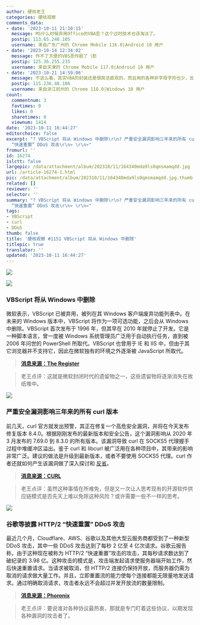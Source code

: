 ```yaml
---
author: 硬核老王
categories: 硬核观察
comments_data:
- date: '2023-10-11 21:10:15'
  message: MS什么时候弃用Office的VBA宏？这个过时技术也该淘汰了。
  postip: 113.65.248.105
  username: 来自广东广州的 Chrome Mobile 116.0|Android 10 用户
- date: '2023-10-14 12:34:02'
  message: 作不了方便的VBS恶作剧了（悲
  postip: 125.36.255.235
  username: 来自天津的 Chrome Mobile 117.0|Android 10 用户
- date: '2023-10-21 14:59:06'
  message: 不这么看，其实VBA的封装还是很简洁直观的，而且用的各种非字母字符也少，反倒最自然语言友好，这一点和python是同路人。如果能持续演进，还是挺好的
  postip: 115.236.48.106
  username: 来自浙江杭州的 Chrome 118.0|Windows 10 用户
count:
  commentnum: 3
  favtimes: 0
  likes: 0
  sharetimes: 0
  viewnum: 1414
date: '2023-10-11 16:44:27'
editorchoice: false
excerpt: "? VBScript 将从 Windows 中删除\r\n? 严重安全漏洞影响三年来的所有 curl 版本\r\n? 谷歌等披露 HTTP/2
  “快速重置” DDoS 攻击\r\n» \r\n»"
fromurl: ''
id: 16274
islctt: false
largepic: /data/attachment/album/202310/11/164340mda9ls0qmsmamqdd.jpg
url: /article-16274-1.html
pic: /data/attachment/album/202310/11/164340mda9ls0qmsmamqdd.jpg.thumb.jpg
related: []
reviewer: ''
selector: ''
summary: "? VBScript 将从 Windows 中删除\r\n? 严重安全漏洞影响三年来的所有 curl 版本\r\n? 谷歌等披露 HTTP/2
  “快速重置” DDoS 攻击\r\n» \r\n»"
tags:
- VBScript
- curl
- DDoS
thumb: false
title: '硬核观察 #1151 VBScript 将从 Windows 中删除'
titlepic: true
translator: ''
updated: '2023-10-11 16:44:27'
---
```


![](/data/attachment/album/202310/11/164340mda9ls0qmsmamqdd.jpg)


![](/data/attachment/album/202310/11/164348o8fqsf8fqeke23lq.jpg)


### VBScript 将从 Windows 中删除


微软表示，VBScript 已被弃用，被列在其 Windows 客户端废弃功能列表中。在未来的 Windows 版本中，VBScript 将作为一项可选功能，之后会从 Windows 中删除。VBScript 首次发布于 1996 年，但其早在 2010 年就停止了开发。它是一种脚本语言，曾一度被 Windows 系统管理员广泛用于自动执行任务，直到被 2006 年问世的 PowerShell 所取代。VBScript 也曾用于 IE 和 IIS 中，但由于其它浏览器并不支持它，因此在微软独有的环境之外逐渐被 JavaScript 所取代。



> 
> **[消息来源：The Register](https://www.theregister.com/2023/10/10/microsoft_says_vbscript_will_be/)**
> 
> 
> 



> 
> 老王点评：这就是微软封闭时代的遗留物之一，这些遗留物将逐渐消失在故纸堆中。
> 
> 
> 


![](/data/attachment/album/202310/11/164359n9fse48nucvcskfc.jpg)


### 严重安全漏洞影响三年来的所有 curl 版本


前几天，curl 官方就发出预警，其正在修复一个高危安全漏洞，并将在今天发布修复版本 8.4.0。根据刚刚发布的最新版本和安全公告，这个漏洞影响从 2020 年 3 月发布的 7.69.0 到 8.3.0 的所有版本。该漏洞导致 curl 在 SOCKS5 代理握手过程中堆缓冲区溢出。鉴于 curl 和 libcurl 被广泛用在各种项目中，其带来的影响非常广泛。建议的做法是升级到最新版本，或者不要使用 SOCKS5 代理。curl 作者还就如何产生该漏洞做了深入探讨和 [反省](https://daniel.haxx.se/blog/2023/10/11/how-i-made-a-heap-overflow-in-curl/)。



> 
> **[消息来源：CURL](https://daniel.haxx.se/blog/2023/10/11/curl-8-4-0/)**
> 
> 
> 



> 
> 老王点评：虽然这种事情在所难免，但是又一次让人思考现有的开源软件供应链模式是否先天上难以免除这种风险？或许需要一些不一样的思考。
> 
> 
> 


![](/data/attachment/album/202310/11/164410h4xr5dctccm5cmxm.jpg)


### 谷歌等披露 HTTP/2 “快速重置” DDoS 攻击


最近几个月，Cloudflare、AWS、谷歌以及其他大型云服务商都受到了一种新型 DDoS 攻击，其中一些 DDoS 攻击达到了每秒 2 亿至 4 亿次请求。谷歌云报告称，由于这种现在被称为 HTTP/2 “快速重置”攻击的攻击，其每秒请求数达到了破纪录的 3.98 亿。这种攻击的模式是，攻击端发起请求使服务器端开始工作，然后快速重置请求。当请求被取消，但 HTTP/2 连接仍保持开放，而服务器仍需为取消的请求做大量工作。并且，立即重置流的能力使每个连接都能无限量地发送请求。通过明确取消请求，攻击者永远不会超过并发开放流的数量限制。



> 
> **[消息来源：Phoronix](https://www.phoronix.com/news/HTTP2-Rapid-Reset-Attack)**
> 
> 
> 



> 
> 老王点评：要说谁对各种协议最热衷，那就是专门盯着这些协议，以期发现各种漏洞的攻击者了。
> 
> 
>